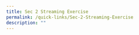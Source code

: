 ```yaml
---
title: Sec 2 Streaming Exercise
permalink: /quick-links/Sec-2-Streaming-Exercise
description: ""
---
```

